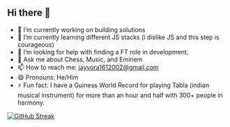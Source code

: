 ## Hi there 👋


- 🔭 I’m currently working on building solutions
- 🌱 I’m currently learning different JS stacks (i dislike JS and this step is courageous)
- 🤔 I’m looking for help with finding a FT role in development.
- 💬 Ask me about Chess, Music, and Eminem
- 📫 How to reach me: jayvora1612002@gmail.com
- 😄 Pronouns: He/Him
- ⚡ Fun fact: I have a Guiness World Record for playing Tabla (indian musical instrument) for more than an hour and half with 300+ people in harmony.


[![GitHub Streak](https://streak-stats.demolab.com/?user=Jay-Vora)](https://git.io/streak-stats)
